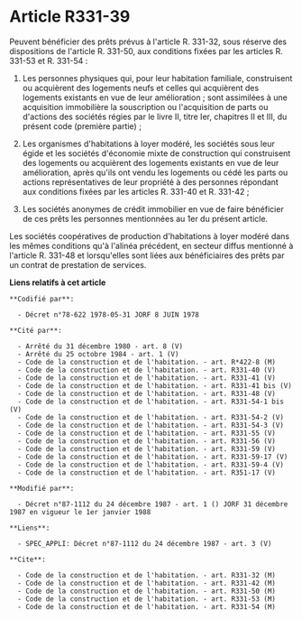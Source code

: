 # Article R331-39

Peuvent bénéficier des prêts prévus à l'article R. 331-32, sous réserve des dispositions de l'article R. 331-50, aux
conditions fixées par les articles R. 331-53 et R. 331-54 :

1. Les personnes physiques qui, pour leur habitation familiale, construisent ou acquièrent des logements neufs et celles qui
acquièrent des logements existants en vue de leur amélioration ; sont assimilées à une acquisition immobilière la
souscription ou l'acquisition de parts ou d'actions des sociétés régies par le livre II, titre Ier, chapitres II et III, du
présent code (première partie) ;

2. Les organismes d'habitations à loyer modéré, les sociétés sous leur égide et les sociétés d'économie mixte de construction
qui construisent des logements ou acquièrent des logements existants en vue de leur amélioration, après qu'ils ont vendu les
logements ou cédé les parts ou actions représentatives de leur propriété à des personnes répondant aux conditions fixées par
les articles R. 331-40 et R. 331-42 ;

3. Les sociétés anonymes de crédit immobilier en vue de faire bénéficier de ces prêts les personnes mentionnées au 1er du
présent article.

Les sociétés coopératives de production d'habitations à loyer modéré dans les mêmes conditions qu'à l'alinéa précédent, en
secteur diffus mentionné à l'article R. 331-48 et lorsqu'elles sont liées aux bénéficiaires des prêts par un contrat de
prestation de services.

**Liens relatifs à cet article**

	**Codifié par**:

	  - Décret n°78-622 1978-05-31 JORF 8 JUIN 1978

	**Cité par**:

	  - Arrêté du 31 décembre 1980 - art. 8 (V)
	  - Arrêté du 25 octobre 1984 - art. 1 (V)
	  - Code de la construction et de l'habitation. - art. R*422-8 (M)
	  - Code de la construction et de l'habitation. - art. R331-40 (V)
	  - Code de la construction et de l'habitation. - art. R331-41 (V)
	  - Code de la construction et de l'habitation. - art. R331-41 bis (V)
	  - Code de la construction et de l'habitation. - art. R331-48 (V)
	  - Code de la construction et de l'habitation. - art. R331-54-1 bis (V)
	  - Code de la construction et de l'habitation. - art. R331-54-2 (V)
	  - Code de la construction et de l'habitation. - art. R331-54-3 (V)
	  - Code de la construction et de l'habitation. - art. R331-55 (V)
	  - Code de la construction et de l'habitation. - art. R331-56 (V)
	  - Code de la construction et de l'habitation. - art. R331-59 (V)
	  - Code de la construction et de l'habitation. - art. R331-59-17 (V)
	  - Code de la construction et de l'habitation. - art. R331-59-4 (V)
	  - Code de la construction et de l'habitation. - art. R351-17 (V)

	**Modifié par**:

	  - Décret n°87-1112 du 24 décembre 1987 - art. 1 () JORF 31 décembre 1987 en vigueur le 1er janvier 1988

	**Liens**:

	  - SPEC_APPLI: Décret n°87-1112 du 24 décembre 1987 - art. 3 (V)

	**Cite**:

	  - Code de la construction et de l'habitation. - art. R331-32 (M)
	  - Code de la construction et de l'habitation. - art. R331-42 (M)
	  - Code de la construction et de l'habitation. - art. R331-50 (M)
	  - Code de la construction et de l'habitation. - art. R331-53 (M)
	  - Code de la construction et de l'habitation. - art. R331-54 (M)
